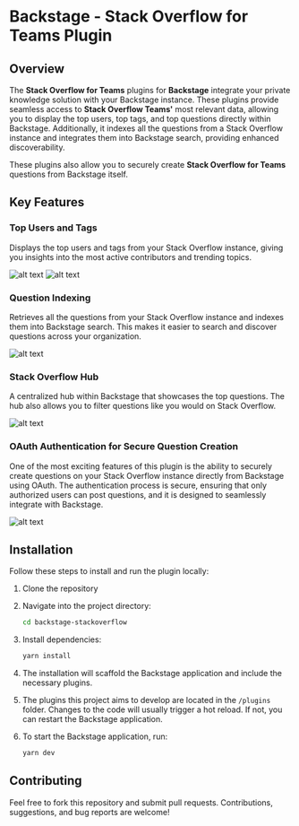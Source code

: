 
# Backstage - Stack Overflow for Teams Plugin

## Overview

The **Stack Overflow for Teams** plugins for **Backstage** integrate your private knowledge solution with your Backstage instance. These plugins provide seamless access to **Stack Overflow Teams'** most relevant data, allowing you to display the top users, top tags, and top questions directly within Backstage. Additionally, it indexes all the questions from a Stack Overflow instance and integrates them into Backstage search, providing enhanced discoverability.

These plugins also allow you to securely create **Stack Overflow for Teams** questions from Backstage itself.

## Key Features

### Top Users and Tags
Displays the top users and tags from your Stack Overflow instance, giving you insights into the most active contributors and trending topics.

![alt text](https://i.imgur.com/vsCQUx2.png)
![alt text](https://i.imgur.com/Wd2mzfa.png)

### Question Indexing
Retrieves all the questions from your Stack Overflow instance and indexes them into Backstage search. This makes it easier to search and discover questions across your organization.

![alt text](https://i.imgur.com/HLKNAZb.png)

### Stack Overflow Hub
A centralized hub within Backstage that showcases the top questions. The hub also allows you to filter questions like you would on Stack Overflow.

![alt text](https://i.imgur.com/WUJMl48.png)

### OAuth Authentication for Secure Question Creation
One of the most exciting features of this plugin is the ability to securely create questions on your Stack Overflow instance directly from Backstage using OAuth. The authentication process is secure, ensuring that only authorized users can post questions, and it is designed to seamlessly integrate with Backstage.

![alt text](https://i.imgur.com/8VxMDys.png)

## Installation

Follow these steps to install and run the plugin locally:

1. Clone the repository
    
2.  Navigate into the project directory:
    
    ```bash
    cd backstage-stackoverflow
    
    ```
    
3.  Install dependencies:
    
    ```bash
    yarn install
    
    ```
    
4.  The installation will scaffold the Backstage application and include the necessary plugins. 
    
5.  The plugins this project aims to develop are located in the `/plugins` folder. Changes to the code will usually trigger a hot reload. If not, you can restart the Backstage application.
    
6.  To start the Backstage application, run:
    
    ```bash
    yarn dev
    
    ```
    
## Contributing

Feel free to fork this repository and submit pull requests. Contributions, suggestions, and bug reports are welcome!
